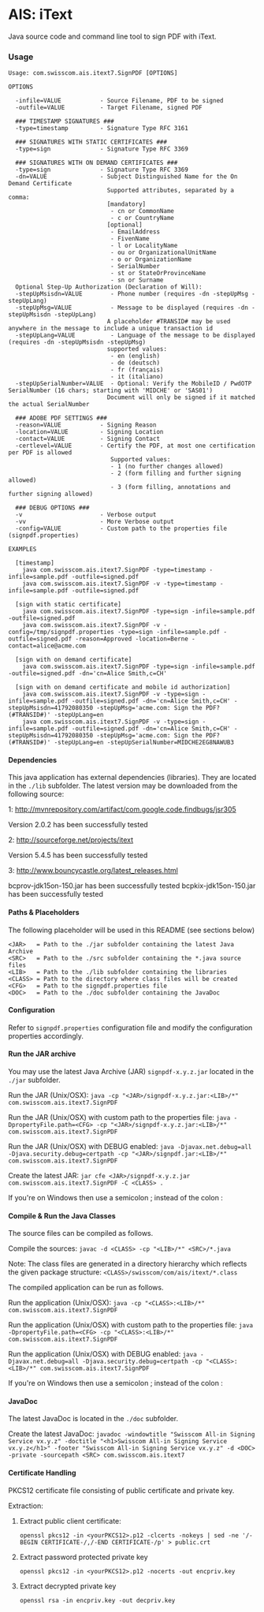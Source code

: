 AIS: iText
============

Java source code and command line tool to sign PDF with iText.

### Usage

````
Usage: com.swisscom.ais.itext7.SignPDF [OPTIONS]

OPTIONS

  -infile=VALUE           - Source Filename, PDF to be signed
  -outfile=VALUE          - Target Filename, signed PDF

  ### TIMESTAMP SIGNATURES ###
  -type=timestamp         - Signature Type RFC 3161

  ### SIGNATURES WITH STATIC CERTIFICATES ###
  -type=sign              - Signature Type RFC 3369

  ### SIGNATURES WITH ON DEMAND CERTIFICATES ###
  -type=sign              - Signature Type RFC 3369
  -dn=VALUE               - Subject Distinguished Name for the On Demand Certificate
                            Supported attributes, separated by a comma:
                            [mandatory]
                             - cn or CommonName
                             - c or CountryName
                            [optional]
                             - EmailAddress
                             - FivenName
                             - l or LocalityName
                             - ou or OrganizationalUnitName
                             - o or OrganizationName
                             - SerialNumber
                             - st or StateOrProvinceName
                             - sn or Surname
  Optional Step-Up Authorization (Declaration of Will):
  -stepUpMsisdn=VALUE        - Phone number (requires -dn -stepUpMsg -stepUpLang)
  -stepUpMsg=VALUE           - Message to be displayed (requires -dn -stepUpMsisdn -stepUpLang)
                            A placeholder #TRANSID# may be used anywhere in the message to include a unique transaction id
  -stepUpLang=VALUE          - Language of the message to be displayed (requires -dn -stepUpMsisdn -stepUpMsg)
                            supported values:
                             - en (english)
                             - de (deutsch)
                             - fr (français)
                             - it (italiano)
  -stepUpSerialNumber=VALUE  - Optional: Verify the MobileID / PwdOTP SerialNumber (16 chars; starting with 'MIDCHE' or 'SAS01')
                            Document will only be signed if it matched the actual SerialNumber                        

  ### ADOBE PDF SETTINGS ###
  -reason=VALUE           - Signing Reason
  -location=VALUE         - Signing Location
  -contact=VALUE          - Signing Contact
  -certlevel=VALUE        - Certify the PDF, at most one certification per PDF is allowed
                             Supported values:
                             - 1 (no further changes allowed)
                             - 2 (form filling and further signing allowed)
                             - 3 (form filling, annotations and further signing allowed)

  ### DEBUG OPTIONS ###
  -v                      - Verbose output
  -vv                     - More Verbose output
  -config=VALUE           - Custom path to the properties file (signpdf.properties)

EXAMPLES

  [timestamp]
    java com.swisscom.ais.itext7.SignPDF -type=timestamp -infile=sample.pdf -outfile=signed.pdf
    java com.swisscom.ais.itext7.SignPDF -v -type=timestamp -infile=sample.pdf -outfile=signed.pdf

  [sign with static certificate]
    java com.swisscom.ais.itext7.SignPDF -type=sign -infile=sample.pdf -outfile=signed.pdf
    java com.swisscom.ais.itext7.SignPDF -v -config=/tmp/signpdf.properties -type=sign -infile=sample.pdf -outfile=signed.pdf -reason=Approved -location=Berne -contact=alice@acme.com

  [sign with on demand certificate]
    java com.swisscom.ais.itext7.SignPDF -type=sign -infile=sample.pdf -outfile=signed.pdf -dn='cn=Alice Smith,c=CH'

  [sign with on demand certificate and mobile id authorization]
    java com.swisscom.ais.itext7.SignPDF -v -type=sign -infile=sample.pdf -outfile=signed.pdf -dn='cn=Alice Smith,c=CH' -stepUpMsisdn=41792080350 -stepUpMsg='acme.com: Sign the PDF? (#TRANSID#)' -stepUpLang=en
    java com.swisscom.ais.itext7.SignPDF -v -type=sign -infile=sample.pdf -outfile=signed.pdf -dn='cn=Alice Smith,c=CH' -stepUpMsisdn=41792080350 -stepUpMsg='acme.com: Sign the PDF? (#TRANSID#)' -stepUpLang=en -stepUpSerialNumber=MIDCHE2EG8NAWUB3
````   

#### Dependencies

This java application has external dependencies (libraries). They are located in the `./lib` subfolder.
The latest version may be downloaded from the following source:

1: http://mvnrepository.com/artifact/com.google.code.findbugs/jsr305

Version 2.0.2 has been successfully tested

2: http://sourceforge.net/projects/itext

Version 5.4.5 has been successfully tested

3: http://www.bouncycastle.org/latest_releases.html

bcprov-jdk15on-150.jar has been successfully tested
bcpkix-jdk15on-150.jar has been successfully tested

#### Paths & Placeholders

The following placeholder will be used in this README (see sections below)
```
<JAR>   = Path to the ./jar subfolder containing the latest Java Archive
<SRC>   = Path to the ./src subfolder containing the *.java source files
<LIB>   = Path to the ./lib subfolder containing the libraries
<CLASS> = Path to the directory where class files will be created
<CFG>   = Path to the signpdf.properties file
<DOC>   = Path to the ./doc subfolder containing the JavaDoc
```

#### Configuration

Refer to `signpdf.properties` configuration file and modify the configuration properties accordingly.

#### Run the JAR archive

You may use the latest Java Archive (JAR) `signpdf-x.y.z.jar` located in the `./jar` subfolder.

Run the JAR (Unix/OSX): `java -cp "<JAR>/signpdf-x.y.z.jar:<LIB>/*" com.swisscom.ais.itext7.SignPDF`

Run the JAR (Unix/OSX) with custom path to the properties file:
`java -DpropertyFile.path=<CFG> -cp "<JAR>/signpdf-x.y.z.jar:<LIB>/*" com.swisscom.ais.itext7.SignPDF`

Run the JAR (Unix/OSX) with DEBUG enabled:
`java -Djavax.net.debug=all -Djava.security.debug=certpath -cp "<JAR>/signpdf.jar:<LIB>/*" com.swisscom.ais.itext7.SignPDF`

Create the latest JAR: `jar cfe <JAR>/signpdf-x.y.z.jar com.swisscom.ais.itext7.SignPDF -C <CLASS> .`

If you're on Windows then use a semicolon ; instead of the colon : 

#### Compile & Run the Java Classes

The source files can be compiled as follows. 

Compile the sources: `javac -d <CLASS> -cp "<LIB>/*" <SRC>/*.java`

Note: The class files are generated in a directory hierarchy which reflects the given package structure: `<CLASS>/swisscom/com/ais/itext/*.class`

The compiled application can be run as follows.

Run the application (Unix/OSX):
`java -cp "<CLASS>:<LIB>/*" com.swisscom.ais.itext7.SignPDF`

Run the application (Unix/OSX) with custom path to the properties file:
`java -DpropertyFile.path=<CFG> -cp "<CLASS>:<LIB>/*" com.swisscom.ais.itext7.SignPDF`

Run the application (Unix/OSX) with DEBUG enabled:
`java -Djavax.net.debug=all -Djava.security.debug=certpath -cp "<CLASS>:<LIB>/*" com.swisscom.ais.itext7.SignPDF`

If you're on Windows then use a semicolon ; instead of the colon : 

#### JavaDoc

The latest JavaDoc is located in the `./doc` subfolder.

Create the latest JavaDoc: `javadoc -windowtitle "Swisscom All-in Signing Service vx.y.z" -doctitle "<h1>Swisscom All-in Signing Service vx.y.z</h1>" -footer "Swisscom All-in Signing Service vx.y.z" -d <DOC> -private -sourcepath <SRC> com.swisscom.ais.itext7`

#### Certificate Handling

PKCS12 certificate file consisting of public certificate and private key.

Extraction: 
1. Extract public client certificate:

   `openssl pkcs12 -in <yourPKCS12>.p12 -clcerts -nokeys | sed -ne '/-BEGIN CERTIFICATE-/,/-END CERTIFICATE-/p' > public.crt`

2. Extract password protected private key

   `openssl pkcs12 -in <yourPKCS12>.p12 -nocerts -out encpriv.key`

3. Extract decrypted private key

   `openssl rsa -in encpriv.key -out decpriv.key`